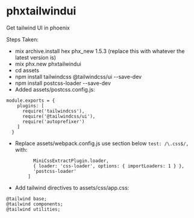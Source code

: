 # phxtailwindui
Get tailwind UI in phoenix

Steps Taken:
* mix archive.install hex phx_new 1.5.3 (replace this with whatever the latest version is)
* mix phx.new phxtailwindui
* cd assets
* npm install tailwindcss @tailwindcss/ui --save-dev
* npm install postcss-loader --save-dev
* Added assets/postcss.config.js:
```
module.exports = {
    plugins: [
      require('tailwindcss'),
      require('@tailwindcss/ui'),
      require('autoprefixer')
    ]
  }
```
* Replace assets/webpack.config.js use section below `test: /\.css$/,` with:
```use: [
          MiniCssExtractPlugin.loader,
          { loader: 'css-loader', options: { importLoaders: 1 } },
          'postcss-loader'
        ]
```
* Add tailwind directives to assets/css/app.css:
```
@tailwind base;
@tailwind components;
@tailwind utilities;
```
